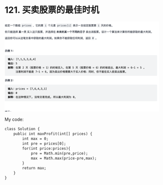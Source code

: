 # 121. 买卖股票的最佳时机

![](../../../.gitbook/assets/tu-pian-%20%2855%29.png)

My code:

```text
class Solution {
    public int maxProfit(int[] prices) {
        int max = 0;
        int pre = prices[0];
        for(int price:prices){
            pre = Math.min(pre,price);
            max = Math.max(price-pre,max);
        }
        return max;
    }
}
```

